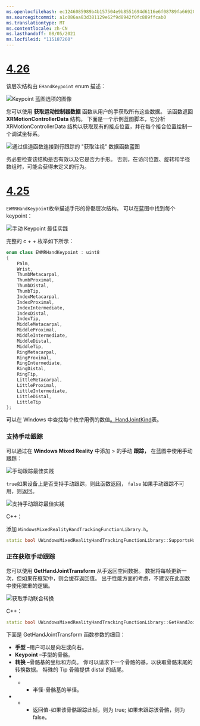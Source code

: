 ```yaml
---
ms.openlocfilehash: ec1246085989b4b157504e9b8551694d6116e6f08789fa669200e5425ef75cc6
ms.sourcegitcommit: a1c086aa83d381129e62f9d8942f0fc889ffcab0
ms.translationtype: MT
ms.contentlocale: zh-CN
ms.lasthandoff: 08/05/2021
ms.locfileid: "115187260"
---
```

# <a name="426"></a>[4.26](#tab/426)

该层次结构由 `EHandKeypoint` enum 描述：

![Keypoint 蓝图选项的图像](../images/hand-keypoint-bp.png)

您可以使用 **获取运动控制器数据** 函数从用户的手获取所有这些数据。 该函数返回 **XRMotionControllerData** 结构。 下面是一个示例蓝图脚本，它分析 XRMotionControllerData 结构以获取现有的接点位置，并在每个接合位置绘制一个调试坐标系。

![通过信道函数连接到行跟踪的 "获取注视" 数据函数蓝图](../images/unreal-hand-tracking-img-03.png)

务必要检查该结构是否有效以及它是否为手形。 否则，在访问位置、旋转和半径数组时，可能会获得未定义的行为。

# <a name="425"></a>[4.25](#tab/425)

`EWMRHandKeypoint`枚举描述手形的骨骼层次结构。 可以在蓝图中找到每个 keypoint：

![手动 Keypoint 最佳实践](../images/hand-keypoint-bp.png)

完整的 c + + 枚举如下所示：
```cpp
enum class EWMRHandKeypoint : uint8
{
    Palm,
    Wrist,
    ThumbMetacarpal,
    ThumbProximal,
    ThumbDistal,
    ThumbTip,
    IndexMetacarpal,
    IndexProximal,
    IndexIntermediate,
    IndexDistal,
    IndexTip,
    MiddleMetacarpal,
    MiddleProximal,
    MiddleIntermediate,
    MiddleDistal,
    MiddleTip,
    RingMetacarpal,
    RingProximal,
    RingIntermediate,
    RingDistal,
    RingTip,
    LittleMetacarpal,
    LittleProximal,
    LittleIntermediate,
    LittleDistal,
    LittleTip
};
```

可以在 Windows 中查找每个枚举用例的数值[。HandJointKind](/uwp/api/windows.perception.people.handjointkind)表。

### <a name="supporting-hand-tracking"></a>支持手动跟踪

可以通过在 **Windows Mixed Reality** 中添加 > 的手动 **跟踪，** 在蓝图中使用手动跟踪：

![手动跟踪最佳实践](../images/unreal/hand-tracking-bp.png)

`true`如果设备上是否支持手动跟踪，则此函数返回， `false` 如果手动跟踪不可用，则返回。

![支持手动跟踪最佳实践](../images/unreal/supports-hand-tracking-bp.png)

C++：

添加 `WindowsMixedRealityHandTrackingFunctionLibrary.h`。

```cpp
static bool UWindowsMixedRealityHandTrackingFunctionLibrary::SupportsHandTracking()
```

### <a name="getting-hand-tracking"></a>正在获取手动跟踪

您可以使用 **GetHandJointTransform** 从手返回空间数据。 数据将每帧更新一次，但如果在框架中，则会缓存返回值。 出于性能方面的考虑，不建议在此函数中使用繁重的逻辑。

![获取手动联合转换](../images/unreal/get-hand-joint-transform.png)

C++：
```cpp
static bool UWindowsMixedRealityHandTrackingFunctionLibrary::GetHandJointTransform(EControllerHand Hand, EWMRHandKeypoint Keypoint, FTransform& OutTransform, float& OutRadius)
```

下面是 GetHandJointTransform 函数参数的细目：

* **手型** –用户可以是向左或向右。
* **Keypoint** –手型的骨骼。
* **转换** –骨骼基的坐标和方向。 你可以请求下一个骨骼的基，以获取骨骼末尾的转换数据。 特殊的 Tip 骨骼提供 distal 的结尾。
* * * 半径-骨骼基的半径。
* * * 返回值-如果该骨骼跟踪此帧，则为 true; 如果未跟踪该骨骼，则为 false。